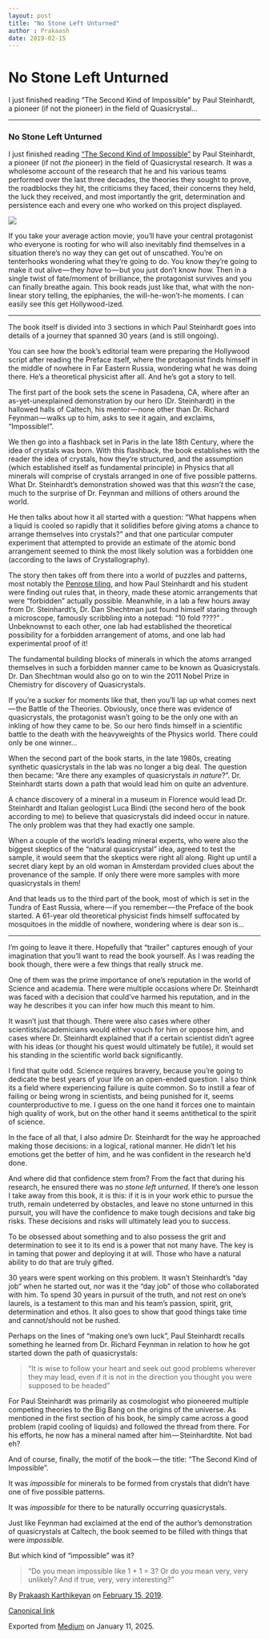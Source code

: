 ```yaml
---
layout: post
title: "No Stone Left Unturned"
author : Prakaash
date: 2019-02-15
---
```


# No Stone Left Unturned

I just finished reading “The Second Kind of Impossible” by Paul Steinhardt, a pioneer (if not the pioneer) in the field of Quasicrystal…

---

### No Stone Left Unturned

I just finished reading [“The Second Kind of Impossible”](https://www.amazon.com/Second-Kind-Impossible-Extraordinary-Matter/dp/1476729921) by Paul Steinhardt, a pioneer (if not *the* pioneer) in the field of Quasicrystal research. It was a wholesome account of the research that he and his various teams performed over the last three decades, the theories they sought to prove, the roadblocks they hit, the criticisms they faced, their concerns they held, the luck they received, and most importantly the grit, determination and persistence each and every one who worked on this project displayed.

![](https://cdn-images-1.medium.com/max/800/1*v855oi2H7QZ2TZnwUaDzhA.jpeg)

If you take your average action movie, you’ll have your central protagonist who everyone is rooting for who will also inevitably find themselves in a situation there’s no way they can get out of unscathed. You’re on tenterhooks wondering what they’re going to do. You know they’re going to make it out alive — they *have* to — but you just don’t know *how.* Then in a single twist of fate/moment of brilliance, the protagonist survives and you can finally breathe again. This book reads just like that, what with the non-linear story telling, the epiphanies, the will-he-won’t-he moments. I can easily see this get Hollywood-ized.

---

The book itself is divided into 3 sections in which Paul Steinhardt goes into details of a journey that spanned 30 years (and is still ongoing).

You can see how the book’s editorial team were preparing the Hollywood script after reading the Preface itself, where the protagonist finds himself in the middle of nowhere in Far Eastern Russia, wondering what he was doing there. He’s a theoretical physicist after all. And he’s got a story to tell.

The first part of the book sets the scene in Pasadena, CA, where after an as-yet-unexplained demonstration by our hero (Dr. Steinhardt) in the hallowed halls of Caltech, his mentor — none other than Dr. Richard Feynman — walks up to him, asks to see it again, and exclaims, “Impossible!”.

We then go into a flashback set in Paris in the late 18th Century, where the idea of crystals was born. With this flashback, the book establishes with the reader the idea of crystals, how they’re structured, and the assumption (which established itself as fundamental principle) in Physics that all minerals will comprise of crystals arranged in one of five possible patterns. What Dr. Steinhardt’s demonstration showed was that this *wasn’t* the case, much to the surprise of Dr. Feynman and millions of others around the world.

He then talks about how it all started with a question: “What happens when a liquid is cooled so rapidly that it solidifies before giving atoms a chance to arrange themselves into crystals?” and that one particular computer experiment that attempted to provide an estimate of the atomic bond arrangement seemed to think the most likely solution was a forbidden one (according to the laws of Crystallography).

The story then takes off from there into a world of puzzles and patterns, most notably the [Penrose tiling,](https://en.wikipedia.org/wiki/Penrose_tiling) and how Paul Steinhardt and his student were finding out rules that, in theory, made these atomic arrangements that were “forbidden” actually possible. Meanwhile, in a lab a few hours away from Dr. Steinhardt’s, Dr. Dan Shechtman just found himself staring through a microscope, famously scribbling into a notepad: “10 fold ????” . Unbeknownst to each other, one lab had established the theoretical possibility for a forbidden arrangement of atoms, and one lab had experimental proof of it!

The fundamental building blocks of minerals in which the atoms arranged themselves in such a forbidden manner came to be known as Quasicrystals. Dr. Dan Shechtman would also go on to win the 2011 Nobel Prize in Chemistry for discovery of Quasicrystals.

If you’re a sucker for moments like that, then you’ll lap up what comes next — the Battle of the Theories. Obviously, once there was evidence of quasicrystals, the protagonist wasn’t going to be the only one with an inkling of how they came to be. So our hero finds himself in a scientific battle to the death with the heavyweights of the Physics world. There could only be one winner…

When the second part of the book starts, in the late 1980s, creating synthetic quasicrystals in the lab was no longer a big deal. The question then became: “Are there any examples of quasicrystals *in nature*?”. Dr. Steinhardt starts down a path that would lead him on quite an adventure.

A chance discovery of a mineral in a museum in Florence would lead Dr. Steinhardt and Italian geologist Luca Bindi (the second hero of the book according to me) to believe that quasicrystals did indeed occur in nature. The only problem was that they had exactly one sample.

When a couple of the world’s leading mineral experts, who were also the biggest skeptics of the “natural quasicrystal” idea, agreed to test the sample, it would seem that the skeptics were right all along. Right up until a secret diary kept by an old woman in Amsterdam provided clues about the provenance of the sample. If only there were more samples with more quasicrystals in them!

And that leads us to the third part of the book, most of which is set in the Tundra of East Russia, where — if you remember — the Preface of the book started. A 61-year old theoretical physicist finds himself suffocated by mosquitoes in the middle of nowhere, wondering where is dear son is…

---

I’m going to leave it there. Hopefully that “trailer” captures enough of your imagination that you’ll want to read the book yourself. As I was reading the book though, there were a few things that really struck me.

One of them was the prime importance of one’s reputation in the world of Science and academia. There were multiple occasions where Dr. Steinhardt was faced with a decision that could’ve harmed his reputation, and in the way he describes it you can infer how much this meant to him.

It wasn’t just that though. There were also cases where other scientists/academicians would either vouch for him or oppose him, and cases where Dr. Steinhardt explained that if a certain scientist didn’t agree with his ideas (or thought his quest would ultimately be futile), it would set his standing in the scientific world back significantly.

I find that quite odd. Science requires bravery, because you’re going to dedicate the best years of your life on an open-ended question. I also think its a field where experiencing failure is quite common. So to instill a fear of failing or being wrong in scientists, and being punished for it, seems counterproductive to me. I guess on the one hand it forces one to maintain high quality of work, but on the other hand it seems antithetical to the spirit of science.

In the face of all that, I also admire Dr. Steinhardt for the way he approached making those decisions: in a logical, rational manner. He didn’t let his emotions get the better of him, and he was confident in the research he’d done.

And where did that confidence stem from? From the fact that during his research, he ensured there was *no stone left unturned*. If there’s one lesson I take away from this book, it is this: if it is in your work ethic to pursue the truth, remain undeterred by obstacles, and leave no stone unturned in this pursuit, you will have the confidence to make tough decisions and take big risks. These decisions and risks will ultimately lead you to success.

To be obsessed about something and to also possess the grit and determination to see it to its end is a power that not many have. The key is in taming that power and deploying it at will. Those who have a natural ability to do that are truly gifted.

30 years were spent working on this problem. It wasn’t Steinhardt’s “day job” when he started out, nor was it the “day job” of those who collaborated with him. To spend 30 years in pursuit of the truth, and not rest on one’s laurels, is a testament to this man and his team’s passion, spirit, grit, determination and ethos. It also goes to show that good things take time and cannot/should not be rushed.

Perhaps on the lines of “making one’s own luck”, Paul Steinhardt recalls something he learned from Dr. Richard Feynman in relation to how he got started down the path of quasicrystals:

> “It is wise to follow your heart and seek out good problems wherever they may lead, even if it is not in the direction you thought you were supposed to be headed”

For Paul Steinhardt was primarily as cosmologist who pioneered multiple competing theories to the Big Bang on the origins of the universe. As mentioned in the first section of his book, he simply came across a good problem (rapid cooling of liquids) and followed the thread from there. For his efforts, he now has a mineral named after him — Steinhardtite. Not bad eh?

And of course, finally, the motif of the book — the title: “The Second Kind of Impossible”.

It was *impossible* for minerals to be formed from crystals that didn’t have one of five possible patterns.

It was *impossible* for there to be naturally occurring quasicrystals.

Just like Feynman had exclaimed at the end of the author’s demonstration of quasicrystals at Caltech, the book seemed to be filled with things that were *impossible.*

But which kind of “impossible” was it?

> “Do you mean impossible like 1 + 1 = 3? Or do you mean very, very unlikely? And if true, very, very interesting?”

By [Prakaash Karthikeyan](https://medium.com/%40prakaashkarthik) on [February 15, 2019](https://medium.com/p/be0ced428816).

[Canonical link](https://medium.com/%40prakaashkarthik/no-stone-left-unturned-be0ced428816)

Exported from [Medium](https://medium.com) on January 11, 2025.

